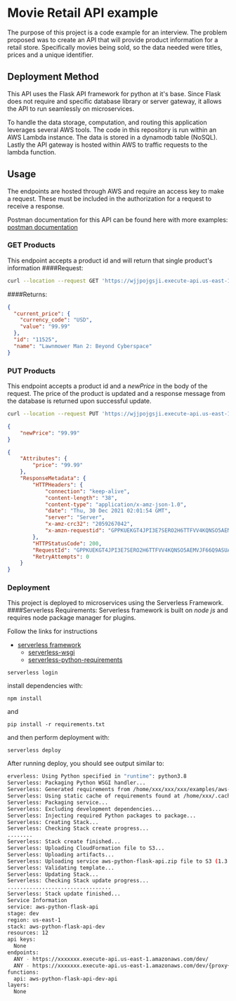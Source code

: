# Movie Retail API example

The purpose of this project is a code example for an interview. The problem proposed was to create an API that will provide product information for a retail store. Specifically movies being sold, so the data needed were titles, prices and a unique identifier. 

## Deployment Method
This API uses the Flask API framework for python at it's base. Since Flask does not require and specific database library or server gateway, it allows the API to run seamlessly on microservices. 

To handle the data storage, computation, and routing this application leverages several AWS tools. The code in this repository is run within an AWS Lambda instance. The data is stored in a dynamodb table (NoSQL). Lastly the API gateway is hosted within AWS to traffic requests to the lambda function. 
## Usage
The endpoints are hosted through AWS and require an access key to make a request. These must be included in the authorization for a request to receive a response. 

Postman documentation for this API can be found here with more examples: [postman documentation](https://documenter.getpostman.com/view/18969743/UVRGF4hQ)
### GET Products
This endpoint accepts a product id and will return that single product's information
####Request:
```bash
curl --location --request GET 'https://wjjpojgsji.execute-api.us-east-1.amazonaws.com/prod/products/11525'
```
####Returns:
```json
{
  "current_price": {
    "currency_code": "USD",
    "value": "99.99"
  },
  "id": "11525",
  "name": "Lawnmower Man 2: Beyond Cyberspace"
}
```

### PUT Products
This endpoint accepts a product id and a *newPrice* in the body of the request. The price of the product is updated and a response message from the database is returned upon successful update. 
```bash
curl --location --request PUT 'https://wjjpojgsji.execute-api.us-east-1.amazonaws.com/prod/products/11525'
```
```json
{
    "newPrice": "99.99"
}
```
```json
{
    "Attributes": {
        "price": "99.99"
    },
    "ResponseMetadata": {
        "HTTPHeaders": {
            "connection": "keep-alive",
            "content-length": "38",
            "content-type": "application/x-amz-json-1.0",
            "date": "Thu, 30 Dec 2021 02:01:54 GMT",
            "server": "Server",
            "x-amz-crc32": "2059267042",
            "x-amzn-requestid": "GPPKUEKGT4JPI3E7SERO2H6TTFVV4KQNSO5AEMVJF66Q9ASUAAJG"
        },
        "HTTPStatusCode": 200,
        "RequestId": "GPPKUEKGT4JPI3E7SERO2H6TTFVV4KQNSO5AEMVJF66Q9ASUAAJG",
        "RetryAttempts": 0
    }
}
```
### Deployment

This project is deployed to microservices using the Serverless Framework.
####Serverless Requirements:
Serverless framework is built on *node js* and requires node package manager for plugins.

Follow the links for instructions
* [serverless framework](https://www.serverless.com/framework/docs/getting-started)
  - [serverless-wsgi](https://www.npmjs.com/package/serverless-wsgi)
  - [serverless-python-requirements](https://www.serverless.com/plugins/serverless-python-requirements)


```
serverless login
```

install dependencies with:

```
npm install
```

and

```
pip install -r requirements.txt
```

and then perform deployment with:

```
serverless deploy
```

After running deploy, you should see output similar to:

```bash
erverless: Using Python specified in "runtime": python3.8
Serverless: Packaging Python WSGI handler...
Serverless: Generated requirements from /home/xxx/xxx/xxx/examples/aws-python-flask-api/requirements.txt in /home/xxx/xxx/xxx/examples/aws-python-flask-api/.serverless/requirements.txt...
Serverless: Using static cache of requirements found at /home/xxx/.cache/serverless-python-requirements/62f10436f9a1bb8040df30ef2db5736c8015b18256bf0b6f1b0cbb2640030244_slspyc ...
Serverless: Packaging service...
Serverless: Excluding development dependencies...
Serverless: Injecting required Python packages to package...
Serverless: Creating Stack...
Serverless: Checking Stack create progress...
........
Serverless: Stack create finished...
Serverless: Uploading CloudFormation file to S3...
Serverless: Uploading artifacts...
Serverless: Uploading service aws-python-flask-api.zip file to S3 (1.3 MB)...
Serverless: Validating template...
Serverless: Updating Stack...
Serverless: Checking Stack update progress...
.................................
Serverless: Stack update finished...
Service Information
service: aws-python-flask-api
stage: dev
region: us-east-1
stack: aws-python-flask-api-dev
resources: 12
api keys:
  None
endpoints:
  ANY - https://xxxxxxx.execute-api.us-east-1.amazonaws.com/dev/
  ANY - https://xxxxxxx.execute-api.us-east-1.amazonaws.com/dev/{proxy+}
functions:
  api: aws-python-flask-api-dev-api
layers:
  None
```